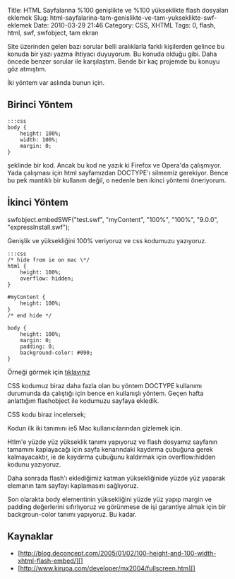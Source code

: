 Title: HTML Sayfalarına %100 genişlikte ve %100 yükseklikte flash dosyaları eklemek
Slug: html-sayfalarina-tam-genislikte-ve-tam-yukseklikte-swf-eklemek
Date: 2010-03-29 21:46
Category: CSS, XHTML
Tags: 0, flash, html, swf, swfobject, tam ekran

Site üzerinden gelen bazı sorular belli aralıklarla farklı kişilerden
gelince bu konuda bir yazı yazma ihtiyacı duyuyorum. Bu konuda olduğu
gibi. Daha öncede benzer sorular ile karşılaştım. Bende bir kaç projemde
bu konuyu göz atmıştım.

İki yöntem var aslında bunun için.

## Birinci Yöntem

	:::css
	body {
	    height: 100%;
	    width: 100%;
	    margin: 0;
	}

şeklinde bir kod. Ancak bu kod ne yazık ki Firefox ve Opera'da
çalışmıyor. Yada çalışması için html sayfamızdan DOCTYPE'ı silmemiz
gerekiyor. Bence bu pek mantıklı bir kullanım değil, o nedenle ben
ikinci yöntemi öneriyorum.

## İkinci Yöntem

swfobject.embedSWF("test.swf", "myContent", "100%", "100%", "9.0.0",
"expressInstall.swf");

Genişlik ve yüksekliğini 100% veriyoruz ve css kodumuzu yazıyoruz.

	:::css
	/* hide from ie on mac \*/
	html {
	    height: 100%;
	    overflow: hidden;
	}

	#myContent {
	    height: 100%;
	}
	/* end hide */

	body {
	    height: 100%;
	    margin: 0;
	    padding: 0;
	    background-color: #090;
	}

Örneği görmek için [tıklayınız][]

CSS kodumuz biraz daha fazla olan bu yöntem DOCTYPE kullanımı durumunda
da çalıştığı için bence en kullanışlı yöntem. Geçen hafta anlattığım
flashobject ile kodumuzu sayfaya ekledik.

CSS kodu biraz incelersek;

Kodun ilk iki tanımını ie5 Mac kullanıcılarından gizlemek için.

Htlm'e yüzde yüz yükseklik tanımı yapıyoruz ve flash dosyamız sayfanın
tamamını kaplayacağı için sayfa kenarındaki kaydırma çubuğuna gerek
kalmayacaktır, ie de kaydırma çubuğunu kaldırmak için overflow:hidden
kodunu yazıyoruz.

Daha sonrada flash'ı eklediğimiz katman yüksekliğinide yüzde yüz yaparak
elemanın tam sayfayı kaplamasını sağlıyoruz.

Son olarakta body elementinin yüksekliğini yüzde yüz yapıp margin ve
padding değerlerini sıfırlıyoruz ve görünmese de işi garantiye almak
için bir backgroun-color tanımı yapıyoruz. Bu kadar.

## Kaynaklar

-   [http://blog.deconcept.com/2005/01/02/100-height-and-100-width-xhtml-flash-embed/][]
-   [http://www.kirupa.com/developer/mx2004/fullscreen.htm][]

  [tıklayınız]: http://www.fatihhayrioglu.com/dokumanlar/tamekran_flash/tamekran.html
  [http://blog.deconcept.com/2005/01/02/100-height-and-100-width-xhtml-flash-embed/]: http://blog.deconcept.com/2005/01/02/100-height-and-100-width-xhtml-flash-embed/
  [http://www.kirupa.com/developer/mx2004/fullscreen.htm]: http://www.kirupa.com/developer/mx2004/fullscreen.htm
